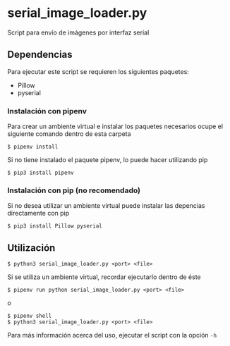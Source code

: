 # serial_image_loader.py

Script para envío de imágenes por interfaz serial

## Dependencias

Para ejecutar este script se requieren los siguientes paquetes:

* Pillow
* pyserial

### Instalación con pipenv

Para crear un ambiente virtual e instalar los paquetes necesarios ocupe el siguiente comando dentro de esta carpeta

```
$ pipenv install
```

Si no tiene instalado el paquete pipenv, lo puede hacer utilizando pip

```
$ pip3 install pipenv
```

### Instalación con pip (no recomendado)

Si no desea utilizar un ambiente virtual puede instalar las depencias directamente con pip

```
$ pip3 install Pillow pyserial
```

## Utilización

```
$ python3 serial_image_loader.py <port> <file>
```

Si se utiliza un ambiente virtual, recordar ejecutarlo dentro de éste

```
$ pipenv run python serial_image_loader.py <port> <file>
```

o

```
$ pipenv shell
$ python3 serial_image_loader.py <port> <file>
```

Para más información acerca del uso, ejecutar el script con la opción `-h`
